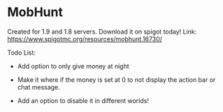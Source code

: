 # MobHunt
Created for 1.9 and 1.8 servers. Download it on spigot today!
Link: https://www.spigotmc.org/resources/mobhunt.16730/

Todo List:

- Add option to only give money at night

- Make it where if the money is set at 0 to not display the action bar or chat message.

- Add an option to disable it in different worlds!
